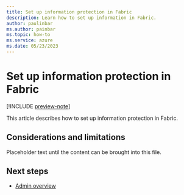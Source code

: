 ```yaml
---
title: Set up information protection in Fabric
description: Learn how to set up information in Fabric.
author: paulinbar
ms.author: painbar
ms.topic: how-to
ms.service: azure
ms.date: 05/23/2023
---
```


# Set up information protection in Fabric

[!INCLUDE [preview-note](../includes/preview-note.md)]

This article describes how to set up information protection in Fabric.

## Considerations and limitations

Placeholder text until the content can be brought into this file.

## Next steps

* [Admin overview](../admin/admin-overview.md)